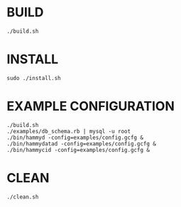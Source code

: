BUILD
=====

    ./build.sh

INSTALL
=======

    sudo ./install.sh


EXAMPLE CONFIGURATION
=====================

    ./build.sh
    ./examples/db_schema.rb | mysql -u root
    ./bin/hammyd -config=examples/config.gcfg &
    ./bin/hammydatad -config=examples/config.gcfg &
    ./bin/hammycid -config=examples/config.gcfg &

CLEAN
=====

    ./clean.sh
